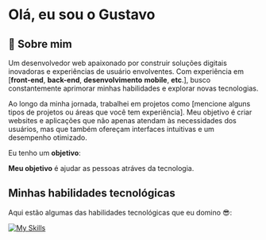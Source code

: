 # Olá, eu sou o Gustavo 

## 👦 **Sobre mim**

Um desenvolvedor web apaixonado por construir soluções digitais inovadoras e experiências de usuário envolventes. Com experiência em [**front-end**, **back-end**, **desenvolvimento** **mobile**, **etc**.], busco constantemente aprimorar minhas habilidades e explorar novas tecnologias.

Ao longo da minha jornada, trabalhei em projetos como [mencione alguns tipos de projetos ou áreas que você tem experiência]. Meu objetivo é criar websites e aplicações que não apenas atendam às necessidades dos usuários, mas que também ofereçam interfaces intuitivas e um desempenho otimizado.

Eu tenho um **objetivo**:

**Meu objetivo** é ajudar as pessoas atráves da tecnologia.

## **Minhas habilidades tecnológicas**

Aqui estão algumas das habilidades tecnológicas que eu domino 😎:

[![My Skills](https://skillicons.dev/icons?i=cs,dotnet,nodejs,astro,html,css,java,azure,mysql)](https://skillicons.dev)
